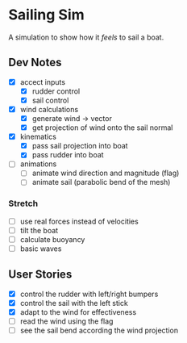 # Sailing Sim

A simulation to show how it _feels_ to sail a boat.

## Dev Notes

- [x] accect inputs
  - [x] rudder control
  - [x] sail control
- [x] wind calculations
  - [x] generate wind -> vector
  - [x] get projection of wind onto the sail normal
- [x] kinematics
  - [x] pass sail projection into boat
  - [x] pass rudder into boat
- [ ] animations
  - [ ] animate wind direction and magnitude (flag)
  - [ ] animate sail (parabolic bend of the mesh)

### Stretch

- [ ] use real forces instead of velocities
- [ ] tilt the boat
- [ ] calculate buoyancy
- [ ] basic waves

## User Stories

- [x] control the rudder with left/right bumpers
- [x] control the sail with the left stick
- [x] adapt to the wind for effectiveness
- [ ] read the wind using the flag
- [ ] see the sail bend according the wind projection
